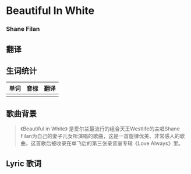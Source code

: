 # Beautiful In White
### Shane Filan

## 翻译

## 生词统计
| 单词 | 音标 | 翻译 |
| - | - | - |
|  |  |  |

## 歌曲背景
>《Beautiful in White》 是爱尔兰最流行的组合天王Westlife的主唱Shane Filan为自己的妻子儿女所演唱的歌曲，这是一首旋律优美、非常感人的歌曲，这首歌后被收录在单飞后的第三张录音室专辑《Love Always》里。

## Lyric 歌词

<src-rtyAudio :src="'https://rtyxmd.gitee.io/rtyresourcesmusic/Shane%20Filan/Beautiful%20In%20White.mp3'"></src-rtyAudio>